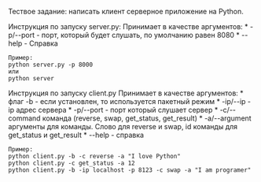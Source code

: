 Тествое задание: написать клиент серверное приложение на Python.

Инструкция по запуску server.py:
	Принимает в качестве аргументов:
	* -p/--port - порт, который будет слушать, по умолчанию равен 8080
	* --help - Справка
	
	Пример:
	python server.py -p 8000
	или 
	python server
	
Инструкция по запуску client.py
	Принимает в качестве аргументов:
	* флаг -b - если установлен, то используется пакетный режим
	* -ip/--ip - ip адрес сервера
	* -p/--port - порт который слушает сервер
	* -с/--сommand команда (reverse, swap, get_status, get_result)
	* -a/--argument аргументы для команды. Слово для reverse и swap, id команды для get_status и get_result
	* --help - справка
	
	Пример:
	python client.py -b -c reverse -a "I love Python"
	python client.py -c get_status -a 12
	python client.py -b -ip localhost -p 8123 -c swap -a "I am programer"

